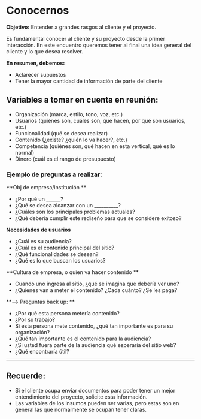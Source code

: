 # Conocernos

**Objetivo:** Entender a grandes rasgos al cliente y el proyecto.


Es fundamental conocer al cliente y su proyecto desde la primer interacción. En este encuentro queremos tener al final una idea general del cliente y lo que desea resolver.

**En resumen, debemos:** 
* Aclarecer supuestos
* Tener la mayor cantidad de información de parte del cliente

## Variables a tomar en cuenta en reunión:

* Organización (marca, estilo, tono, voz, etc.)
* Usuarios (quiénes son, cuáles son, qué hacen, por qué son usuarios, etc.)
* Funcionalidad (qué se desea realizar)
* Contenido (¿existe? ¿quién lo va hacer?, etc.)
* Competencia (quiénes son, qué hacen en esta vertical, qué es lo normal)
* Dinero (cuál es el rango de presupuesto)

### Ejemplo de preguntas a realizar:

**Obj de empresa/institución **

* ¿Por qué un ______?
* ¿Qué se desea alcanzar con un __________?
* ¿Cuáles son los principales problemas actuales?
* ¿Qué debería cumplir este rediseño para que se considere exitoso?

**Necesidades de usuarios**
* ¿Cuál es su audiencia?
* ¿Cuál es el contenido principal del sitio?
* ¿Qué funcionalidades se desean?
* ¿Qué es lo que buscan los usuarios?

**Cultura de empresa, o quien va hacer contenido ** 

* Cuando uno ingresa al sitio, ¿qué se imagina que debería ver uno?
* ¿Quienes van a meter el contenido? ¿Cada cuánto? ¿Se les paga?

**—> Preguntas back up: ** 
* ¿Por qué esta persona metería contenido? 
* ¿Por su trabajo? 
* Si esta persona mete contenido, ¿qué tan importante es para su organización?
* ¿Qué tan importante es el contenido para la audiencia? 
* ¿Si usted fuera parte de la audiencia qué esperaría del sitio web? 
* ¿Qué encontraría útil?


----
## Recuerde:
* Si el cliente ocupa enviar documentos para poder tener un mejor entendimiento del proyecto, solicite esta información.
* Las variables de los insumos pueden ser varias, pero estas son en general las que normalmente se ocupan tener claras.
